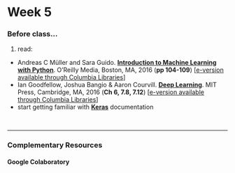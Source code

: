 # Week 5

### Before class...

1. read:
  * Andreas C M&uuml;ller and Sara Guido. [__Introduction to Machine Learning with Python__](https://www.oreilly.com/library/view/introduction-to-machine/9781449369880/). O’Reilly Media, Boston, MA, 2016 (**pp 104-109**) [[e-version available through Columbia Libraries](https://web-p-ebscohost-com.ezproxy.cul.columbia.edu/ehost/detail/detail?vid=0&sid=717e7b82-5369-4bcb-9d5b-114cec870a9f%40redis&bdata=JnNpdGU9ZWhvc3QtbGl2ZSZzY29wZT1zaXRl#AN=1361381&db=nlebk)]
  * Ian Goodfellow, Joshua Bangio & Aaron Courvill. [__Deep Learning__](https://mitpress.mit.edu/books/deep-learning). MIT Press, Cambridge, MA, 2016 (**Ch 6, 7.8, 7.12**) [[e-version available through Columbia Libraries](https://web-p-ebscohost-com.ezproxy.cul.columbia.edu/ehost/detail/detail?vid=0&sid=ae1fe930-c176-42a0-8117-f8ef78244076%40redis&bdata=JnNpdGU9ZWhvc3QtbGl2ZSZzY29wZT1zaXRl#AN=2565107&db=nlebk)]
  * start getting familiar with [**Keras**](https://keras.io/about/) documentation

<br>

---


### Complementary Resources

#### Google Colaboratory
